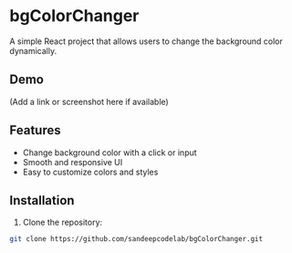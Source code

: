 # bgColorChanger

A simple React project that allows users to change the background color dynamically.

## Demo

(Add a link or screenshot here if available)

## Features

- Change background color with a click or input
- Smooth and responsive UI
- Easy to customize colors and styles

## Installation

1. Clone the repository:

```bash
git clone https://github.com/sandeepcodelab/bgColorChanger.git
